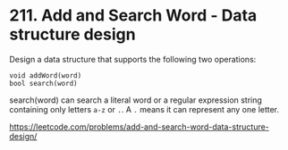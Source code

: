 # 211. Add and Search Word - Data structure design

Design a data structure that supports the following two operations:

```Text
void addWord(word)
bool search(word)
```

search(word) can search a literal word or a regular expression string containing only letters `a-z` or `.`. A `.` means it can represent any one letter.

<https://leetcode.com/problems/add-and-search-word-data-structure-design/>
